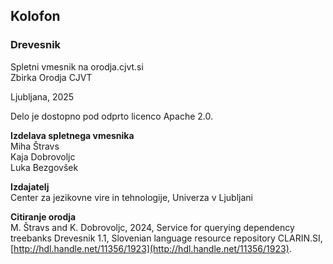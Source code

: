 ## Kolofon
### Drevesnik

Spletni vmesnik na orodja.cjvt.si<br>
Zbirka Orodja CJVT  

Ljubljana, 2025  

Delo je dostopno pod odprto licenco Apache 2.0.

**Izdelava spletnega vmesnika**<br>
Miha Štravs<br>
Kaja Dobrovoljc<br>
Luka Bezgovšek<br>

**Izdajatelj**<br>
Center za jezikovne vire in tehnologije, Univerza v Ljubljani


**Citiranje orodja**<br>
M. Štravs and K. Dobrovoljc, 2024, Service for querying dependency treebanks Drevesnik 1.1, Slovenian language resource repository CLARIN.SI, [http://hdl.handle.net/11356/1923](http://hdl.handle.net/11356/1923).